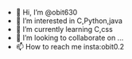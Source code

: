 - 👋 Hi, I’m @obit630
- 👀 I’m interested in C,Python,java
- 🌱 I’m currently learning C,css
- 💞️ I’m looking to collaborate on ...
- 📫 How to reach me insta:obit0.2

<!---
obit630/obit630 is a ✨ special ✨ repository because its `README.md` (this file) appears on your GitHub profile.
You can click the Preview link to take a look at your changes.
--->
